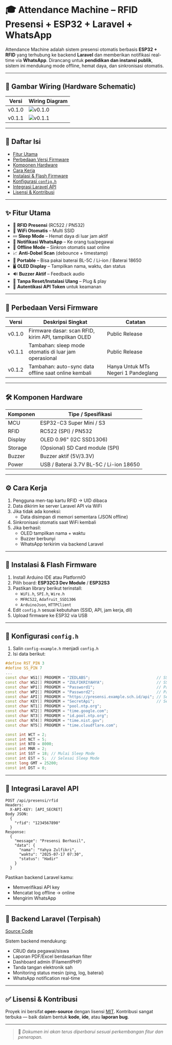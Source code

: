 # 🎓 Attendance Machine – RFID Presensi + ESP32 + Laravel + WhatsApp

Attendance Machine adalah sistem presensi otomatis berbasis **ESP32 + RFID** yang terhubung ke backend **Laravel** dan memberikan notifikasi real-time via **WhatsApp**. Dirancang untuk **pendidikan dan instansi publik**, sistem ini mendukung mode offline, hemat daya, dan sinkronisasi otomatis.

---

## 📸 Gambar Wiring (Hardware Schematic)

| Versi  | Wiring Diagram                        |
| ------ | ------------------------------------- |
| v0.1.0 | ![v0.1.0](firmware/v0.1.0/v0.1.0.svg) |
| v0.1.1 | ![v0.1.1](firmware/v0.1.1/v0.1.1.svg) |

---

## 🚀 Daftar Isi

- [Fitur Utama](#fitur-utama)
- [Perbedaan Versi Firmware](#perbedaan-versi-firmware)
- [Komponen Hardware](#komponen-hardware)
- [Cara Kerja](#cara-kerja)
- [Instalasi & Flash Firmware](#instalasi--flash-firmware)
- [Konfigurasi `config.h`](#konfigurasi-configh)
- [Integrasi Laravel API](#integrasi-laravel-api)
- [Lisensi & Kontribusi](#lisensi--kontribusi)

---

## ✨ Fitur Utama

- 🔐 **RFID Presensi** (RC522 / PN532)
- 📡 **WiFi Otomatis** – Multi SSID
- 💤 **Sleep Mode** – Hemat daya di luar jam aktif
- 💬 **Notifikasi WhatsApp** – Ke orang tua/pegawai
- 💾 **Offline Mode** – Sinkron otomatis saat online
- 📈 **Anti-Dobel Scan** (debounce + timestamp)
- 🔋 **Portable** – Bisa pakai baterai BL-5C / Li-ion / Baterai 18650
- 🖥️ **OLED Display** – Tampilkan nama, waktu, dan status
- 🔊 **Buzzer Aktif** – Feedback audio
- 🔧 **Tanpa Reset/Instalasi Ulang** – Plug & play
- 🔐 **Autentikasi API Token** untuk keamanan

---

## 🧪 Perbedaan Versi Firmware

| Versi  | Deskripsi Singkat                                     |Catatan                            |
| ------ | ----------------------------------------------------- |-----------------------------------|
| v0.1.0 | Firmware dasar: scan RFID, kirim API, tampilkan OLED  |Public Release                     |
| v0.1.1 | Tambahan: sleep mode otomatis di luar jam operasional |Public Release                     |
| v0.1.2 | Tambahan: auto-sync data offline saat online kembali  |Hanya Untuk MTs Negeri 1 Pandeglang|

---

## 🛠️ Komponen Hardware

| Komponen | Tipe / Spesifikasi                      |
| -------- | --------------------------------------- |
| MCU      | ESP32-C3 Super Mini / S3                |
| RFID     | RC522 (SPI) / PN532                     |
| Display  | OLED 0.96" (I2C SSD1306)                |
| Storage  | (Opsional) SD Card module (SPI)         |
| Buzzer   | Buzzer aktif (5V/3.3V)                  |
| Power    | USB / Baterai 3.7V BL-5C / Li-ion 18650 |

---

## ⚙️ Cara Kerja

1. Pengguna men-tap kartu RFID → UID dibaca
2. Data dikirim ke server Laravel API via WiFi
3. Jika tidak ada koneksi:
   - Data disimpan di memori sementara (JSON offline)
4. Sinkronisasi otomatis saat WiFi kembali
5. Jika berhasil:
   - OLED tampilkan nama + waktu
   - Buzzer berbunyi
   - WhatsApp terkirim via backend Laravel

---

## 🔧 Instalasi & Flash Firmware

1. Install Arduino IDE atau PlatformIO
2. Pilih board: **ESP32C3 Dev Module** / **ESP32S3**
3. Pastikan library berikut terinstall:
   - `WiFi.h`, `SPI.h`, `Wire.h`
   - `MFRC522`, `Adafruit_SSD1306`
   - `ArduinoJson`, `HTTPClient`
4. Edit `config.h` sesuai kebutuhan (SSID, API, jam kerja, dll)
5. Upload firmware ke ESP32 via USB

---

## 📝 Konfigurasi `config.h`

1. Salin `config-example.h` menjadi `config.h`
2. Isi data berikut:

```cpp
#define RST_PIN 3
#define SS_PIN 7
...
const char WS1[] PROGMEM = "ZEDLABS";                             // SSID Wifi 1
const char WS2[] PROGMEM = "ZULFIKRIYAHYA";                       // SSID Wifi 2 (Opsional)
const char WP1[] PROGMEM = "Password1";                           // Password Wifi 1
const char WP2[] PROGMEM = "Password2";                           // Password Wifi 2 (Opsional)
const char API[] PROGMEM = "https://presensi.example.sch.id/api"; // Sesuaikan dengan APP_URL pada.env
const char KEY[] PROGMEM = "SecretApi";                           // Sesuaikan dengan API_SECRET pada.env
const char NT1[] PROGMEM = "pool.ntp.org";
const char NT2[] PROGMEM = "time.google.com";
const char NT3[] PROGMEM = "id.pool.ntp.org";
const char NT4[] PROGMEM = "time.nist.gov";
const char NT5[] PROGMEM = "time.cloudflare.com";

const int WCT = 2;
const int NCT = 5;
const int NTO = 8000;
const int MNR = 2;
const int SST = 18; // Mulai Sleep Mode
const int EST = 5;  // Selesai Sleep Mode
const long GMT = 25200;
const int DST = 0;
```

---

## 🔗 Integrasi Laravel API

```
POST /api/presensi/rfid
Headers:
  X-API-KEY: [API_SECRET]
Body JSON:
  {
    "rfid": "1234567890"
  }
Response:
  {
    "message": "Presensi Berhasil",
    "data": {
      "nama": "Yahya Zulfikri",
      "waktu": "2025-07-17 07:30",
      "status": "Hadir"
    }
  }
```

Pastikan backend Laravel kamu:

- Memverifikasi API key
- Mencatat log offline → online
- Mengirim WhatsApp

---

## 🧠 Backend Laravel (Terpisah)
[Source Code](https://github.com/zulfikriyahya/attendance-systems)

Sistem backend mendukung:

- CRUD data pegawai/siswa
- Laporan PDF/Excel berdasarkan filter
- Dashboard admin (FilamentPHP)
- Tanda tangan elektronik sah
- Monitoring status mesin (ping, log, baterai)
- WhatsApp notification real-time

---

## ✅ Lisensi & Kontribusi

Proyek ini bersifat **open-source** dengan lisensi [MIT](LICENSE).
Kontribusi sangat terbuka — baik dalam bentuk **kode**, **ide**, atau **laporan bug**.

---

> 📌 _Dokumen ini akan terus diperbarui sesuai perkembangan fitur dan penerapan._
